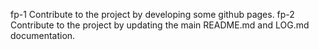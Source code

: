 fp-1 Contribute to the project by developing some github pages.
fp-2 Contribute to the project by updating the main README.md and LOG.md documentation.
